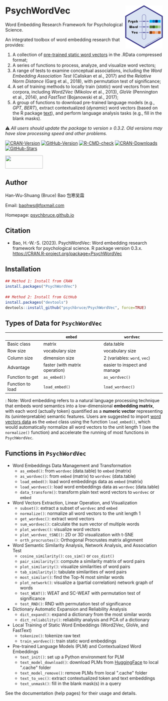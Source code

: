 # PsychWordVec <a href="https://psychbruce.github.io/PsychWordVec/"><img src="man/figures/logo.png" align="right" height="138"/></a>

Word Embedding Research Framework for Psychological Science.

An integrated toolbox of word embedding research that provides:

1.  A collection of [pre-trained static word vectors](https://psychbruce.github.io/WordVector_RData.pdf) in the .RData compressed format;
2.  A series of functions to process, analyze, and visualize word vectors;
3.  A range of tests to examine conceptual associations, including the *Word Embedding Association Test* (Caliskan et al., 2017) and the *Relative Norm Distance* (Garg et al., 2018), with permutation test of significance;
4.  A set of training methods to locally train (*static*) word vectors from text corpora, including *Word2Vec* (Mikolov et al., 2013), *GloVe* (Pennington et al., 2014), and *FastText* (Bojanowski et al., 2017);
5.  A group of functions to download pre-trained language models (e.g., *GPT*, *BERT*), extract contextualized (*dynamic*) word vectors (based on the R package [text](https://www.r-text.org/)), and perform language analysis tasks (e.g., fill in the blank masks).

⚠️ *All users should update the package to version ≥ 0.3.2. Old versions may have slow processing speed and other problems.*

<!-- badges: start -->

[![CRAN-Version](https://www.r-pkg.org/badges/version/PsychWordVec?color=red)](https://CRAN.R-project.org/package=PsychWordVec) [![GitHub-Version](https://img.shields.io/github/r-package/v/psychbruce/PsychWordVec?label=GitHub&color=orange)](https://github.com/psychbruce/PsychWordVec) [![R-CMD-check](https://github.com/psychbruce/PsychWordVec/actions/workflows/R-CMD-check.yaml/badge.svg)](https://github.com/psychbruce/PsychWordVec/actions/workflows/R-CMD-check.yaml) [![CRAN-Downloads](https://cranlogs.r-pkg.org/badges/grand-total/PsychWordVec)](https://psychbruce.github.io/PsychWordVec/) [![GitHub-Stars](https://img.shields.io/github/stars/psychbruce/PsychWordVec?style=social)](https://github.com/psychbruce/PsychWordVec/stargazers)

<!-- badges: end -->

<img src="https://s1.ax1x.com/2020/07/28/aAjUJg.jpg" width="120px" height="42px"/>

## Author

Han-Wu-Shuang (Bruce) Bao 包寒吴霜

Email: [baohws\@foxmail.com](mailto:baohws@foxmail.com)

Homepage: [psychbruce.github.io](https://psychbruce.github.io)

## Citation

-   Bao, H.-W.-S. (2023). PsychWordVec: Word embedding research framework for psychological science. R package version 0.3.x. <https://CRAN.R-project.org/package=PsychWordVec>

## Installation

``` r
## Method 1: Install from CRAN
install.packages("PsychWordVec")

## Method 2: Install from GitHub
install.packages("devtools")
devtools::install_github("psychbruce/PsychWordVec", force=TRUE)
```

## Types of Data for `PsychWordVec`

|                  | `embed`                        | `wordvec`                    |
|------------------|--------------------------------|------------------------------|
| Basic class      | matrix                         | data.table                   |
| Row size         | vocabulary size                | vocabulary size              |
| Column size      | dimension size                 | 2 (variables: `word`, `vec`) |
| Advantage        | faster (with matrix operation) | easier to inspect and manage |
| Function to get  | `as_embed()`                   | `as_wordvec()`               |
| Function to load | `load_embed()`                 | `load_wordvec()`             |

: Note: Word embedding refers to a natural language processing technique that embeds word semantics into a low-dimensional **embedding matrix**, with each word (actually token) quantified as a **numeric vector** representing its (uninterpretable) semantic features. Users are suggested to import [word vectors data](https://psychbruce.github.io/WordVector_RData.pdf) as the `embed` class using the function `load_embed()`, which would automatically normalize all word vectors to the unit length 1 (see the `normalize()` function) and accelerate the running of most functions in `PsychWordVec`.

## Functions in `PsychWordVec`

-   Word Embeddings Data Management and Transformation
    -   `as_embed()`: from `wordvec` (data.table) to `embed` (matrix)
    -   `as_wordvec()`: from `embed` (matrix) to `wordvec` (data.table)
    -   `load_embed()`: load word embeddings data as `embed` (matrix)
    -   `load_wordvec()`: load word embeddings data as `wordvec` (data.table)
    -   `data_transform()`: transform plain text word vectors to `wordvec` or `embed`
-   Word Vectors Extraction, Linear Operation, and Visualization
    -   `subset()`: extract a subset of `wordvec` and `embed`
    -   `normalize()`: normalize all word vectors to the unit length 1
    -   `get_wordvec()`: extract word vectors
    -   `sum_wordvec()`: calculate the sum vector of multiple words
    -   `plot_wordvec()`: visualize word vectors
    -   `plot_wordvec_tSNE()`: 2D or 3D visualization with t-SNE
    -   `orth_procrustes()`: Orthogonal Procrustes matrix alignment
-   Word Semantic Similarity Analysis, Network Analysis, and Association Test
    -   `cosine_similarity()`: `cos_sim()` or `cos_dist()`
    -   `pair_similarity()`: compute a similarity matrix of word pairs
    -   `plot_similarity()`: visualize similarities of word pairs
    -   `tab_similarity()`: tabulate similarities of word pairs
    -   `most_similar()`: find the Top-N most similar words
    -   `plot_network()`: visualize a (partial correlation) network graph of words
    -   `test_WEAT()`: WEAT and SC-WEAT with permutation test of significance
    -   `test_RND()`: RND with permutation test of significance
-   Dictionary Automatic Expansion and Reliability Analysis
    -   `dict_expand()`: expand a dictionary from the most similar words
    -   `dict_reliability()`: reliability analysis and PCA of a dictionary
-   Local Training of Static Word Embeddings (Word2Vec, GloVe, and FastText)
    -   `tokenize()`: tokenize raw text
    -   `train_wordvec()`: train static word embeddings
-   Pre-trained Language Models (PLM) and Contextualized Word Embeddings
    -   `text_init()`: set up a Python environment for PLM
    -   `text_model_download()`: download PLMs from [HuggingFace](https://huggingface.co/models) to local ".cache" folder
    -   `text_model_remove()`: remove PLMs from local ".cache" folder
    -   `text_to_vec()`: extract contextualized token and text embeddings
    -   `text_unmask()`: fill in the blank mask(s) in a query

See the documentation (help pages) for their usage and details.
